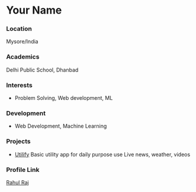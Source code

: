 # Your Name

### Location

Mysore/India

### Academics

Delhi Public School, Dhanbad

### Interests

- Problem Solving, Web development, ML
### Development

- Web Development, Machine Learning

### Projects

- [Utilify](https://github.com/IM-RAHUL-RAJ/utilify)
Basic utility app for daily purpose use
Live news, weather, videos

### Profile Link

[Rahul Raj](https://github.com/IM-RAHUL-RAJ)